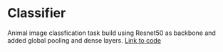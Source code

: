 # Classifier
Animal image classfication task build using Resnet50 as backbone and added global pooling and dense layers. [Link to code](https://github.com/Siddharth02003/Classifier/blob/main/Task_classifier.ipynb)
